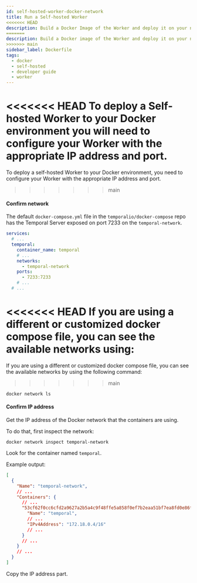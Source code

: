 ```yaml
---
id: self-hosted-worker-docker-network
title: Run a Self-hosted Worker
<<<<<<< HEAD
description: Build a Docker Image of the Worker and deploy it on your network.
=======
description: Build a Docker image of the Worker and deploy it on your network.
>>>>>>> main
sidebar_label: Dockerfile
tags:
  - docker
  - self-hosted
  - developer guide
  - worker
---
```


<<<<<<< HEAD
To deploy a Self-hosted Worker to your Docker environment you will need to configure your Worker with the appropriate IP address and port.
=======
To deploy a self-hosted Worker to your Docker environment, you need to configure your Worker with the appropriate IP address and port.
>>>>>>> main

#### Confirm network

The default `docker-compose.yml` file in the `temporalio/docker-compose` repo has the Temporal Server exposed on port 7233 on the `temporal-network`.

```yml
services:
  # ...
  temporal:
    container_name: temporal
    # ...
    networks:
      - temporal-network
    ports:
      - 7233:7233
    # ...
  # ...
```

<<<<<<< HEAD
If you are using a different or customized docker compose file, you can see the available networks using:
=======
If you are using a different or customized docker compose file, you can see the available networks by using the following command:
>>>>>>> main

```shell
docker network ls
```

#### Confirm IP address

Get the IP address of the Docker network that the containers are using.

To do that, first inspect the network:

```shell
docker network inspect temporal-network
```

Look for the container named `temporal`.

Example output:

```json
[
  {
    "Name": "temporal-network",
    // ...
    "Containers": {
      // ...
      "53cf62f0cc6cfd2a9627a2b5a4c9f48ffe5a858f0ef7b2eaa51bf7ea8fd0e86f": {
        "Name": "temporal",
        // ...
        "IPv4Address": "172.18.0.4/16"
        // ...
      }
      // ...
    }
    // ...
  }
]
```

Copy the IP address part.
